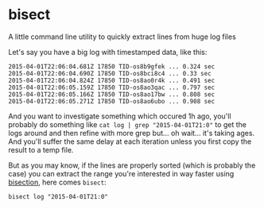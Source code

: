 # bisect
A little command line utility to quickly extract lines from huge log files

Let's say you have a big log with timestamped data, like this:

```
2015-04-01T22:06:04.681Z 17850 TID-os8b9gfek ... 0.324 sec
2015-04-01T22:06:04.690Z 17850 TID-os8bci8c4 ... 0.33 sec
2015-04-01T22:06:04.824Z 17850 TID-os8ao0r4k ... 0.491 sec
2015-04-01T22:06:05.159Z 17850 TID-os8ao3qac ... 0.797 sec
2015-04-01T22:06:05.166Z 17850 TID-os8ao17bw ... 0.808 sec
2015-04-01T22:06:05.271Z 17850 TID-os8ao6ubo ... 0.908 sec
```

And you want to investigate something which occured 1h ago, you'll probably do something like `cat log | grep "2015-04-01T21:0"` to get the logs around and then refine with more grep but... oh wait... it's taking ages. And you'll suffer the same delay at each iteration unless you first copy the result to a temp file.

But as you may know, if the lines are properly sorted (which is probably the case) you can extract the range you're interested in way faster using [bisection](http://en.wikipedia.org/wiki/Bisection_method), here comes `bisect`:

```
bisect log "2015-04-01T21:0"
```
